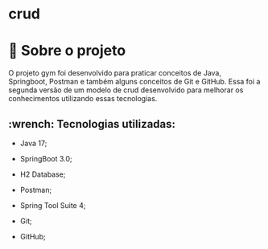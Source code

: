 # crud


# :scroll: Sobre o projeto 
O projeto gym foi desenvolvido para praticar conceitos de Java, Springboot, Postman e também alguns conceitos de Git e GitHub. Essa foi a segunda versão de um modelo de crud desenvolvido para melhorar os conhecimentos utilizando essas tecnologias.


<h2> :wrench: Tecnologias utilizadas:</h2>

- Java 17;

- SpringBoot 3.0;

- H2 Database;

- Postman;

- Spring Tool Suite 4;

- Git;

- GitHub;
